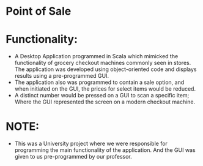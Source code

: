 # Point of Sale

# Functionality:
- A Desktop Application programmed in Scala which mimicked the functionality of grocery checkout machines commonly seen in stores. The application was developed using object-oriented code and displays results using a pre-programmed GUI. 
- The application also was programmed to contain a sale option, and when initiated on the GUI, the prices for select items would be reduced.
- A distinct number would be pressed on a GUI to scan a specific item; Where the GUI represented the screen on a modern checkout machine.


# NOTE:
- This was a University project where we were responsible for programming the main functionality of the application. And the GUI was given to us pre-programmed by our professor. 
